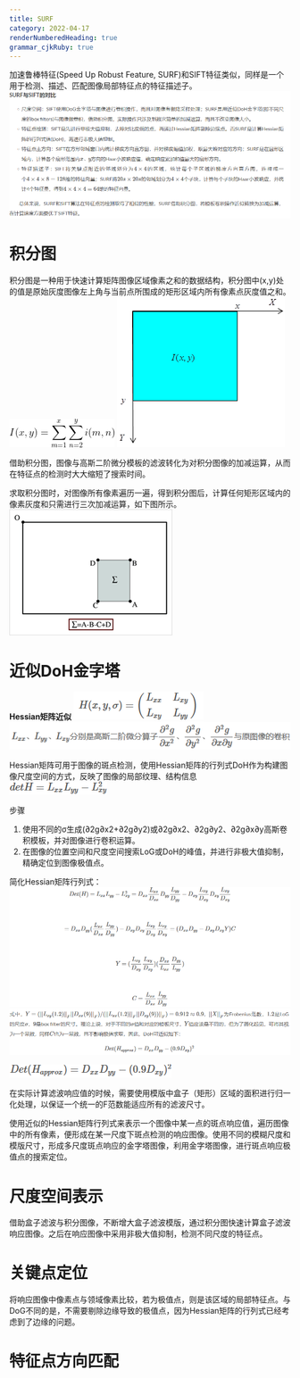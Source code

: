 ```yaml
---
title: SURF
category: 2022-04-17
renderNumberedHeading: true
grammar_cjkRuby: true
---
```



加速鲁棒特征(Speed Up Robust Feature, SURF)和SIFT特征类似，同样是一个用于检测、描述、匹配图像局部特征点的特征描述子。
![enter description here](./images/1650179648130.png)

# 积分图
积分图是一种用于快速计算矩阵图像区域像素之和的数据结构，积分图中(x,y)处的值是原始灰度图像左上角与当前点所围成的矩形区域内所有像素点灰度值之和。
![enter description here](./images/1650180091196.png)
![enter description here](./images/1650180098427.png)

借助积分图，图像与高斯二阶微分模板的滤波转化为对积分图像的加减运算，从而在特征点的检测时大大缩短了搜索时间。

求取积分图时，对图像所有像素遍历一遍，得到积分图后，计算任何矩形区域内的像素灰度和只需进行三次加减运算，如下图所示。
![enter description here](./images/1650180197970.png)
# 近似DoH金字塔

**Hessian矩阵近似**
![enter description here](./images/1650180611855.png)
![enter description here](./images/1650180635075.png)

Hessian矩阵可用于图像的斑点检测，使用Hessian矩阵的行列式DoH作为构建图像尺度空间的方式，反映了图像的局部纹理、结构信息
![enter description here](./images/1650180750230.png)

步骤
1. 使用不同的σ生成(∂2g∂x2+∂2g∂y2)或∂2g∂x2、∂2g∂y2、∂2g∂x∂y高斯卷积模板，并对图像进行卷积运算。
2. 在图像的位置空间和尺度空间搜索LoG或DoH的峰值，并进行非极大值抑制，精确定位到图像极值点。

简化Hessian矩阵行列式：
![enter description here](./images/1650181179571.png)
![enter description here](./images/1650181194933.png)

![enter description here](./images/1650181254164.png)

在实际计算滤波响应值的时候，需要使用模版中盒子（矩形）区域的面积进行归一化处理，以保证一个统一的F范数能适应所有的滤波尺寸。

使用近似的Hessian矩阵行列式来表示一个图像中某一点的斑点响应值，遍历图像中的所有像素，便形成在某一尺度下斑点检测的响应图像。使用不同的模糊尺度和模版尺寸，形成多尺度斑点响应的金字塔图像，利用金字塔图像，进行斑点响应极值点的搜索定位。

# 尺度空间表示
借助盒子滤波与积分图像，不断增大盒子滤波模版，通过积分图快速计算盒子滤波响应图像。之后在响应图像中采用非极大值抑制，检测不同尺度的特征点。

# 关键点定位
将响应图像中像素点与领域像素比较，若为极值点，则是该区域的局部特征点。与DoG不同的是，不需要剔除边缘导致的极值点，因为Hessian矩阵的行列式已经考虑到了边缘的问题。

# 特征点方向匹配
